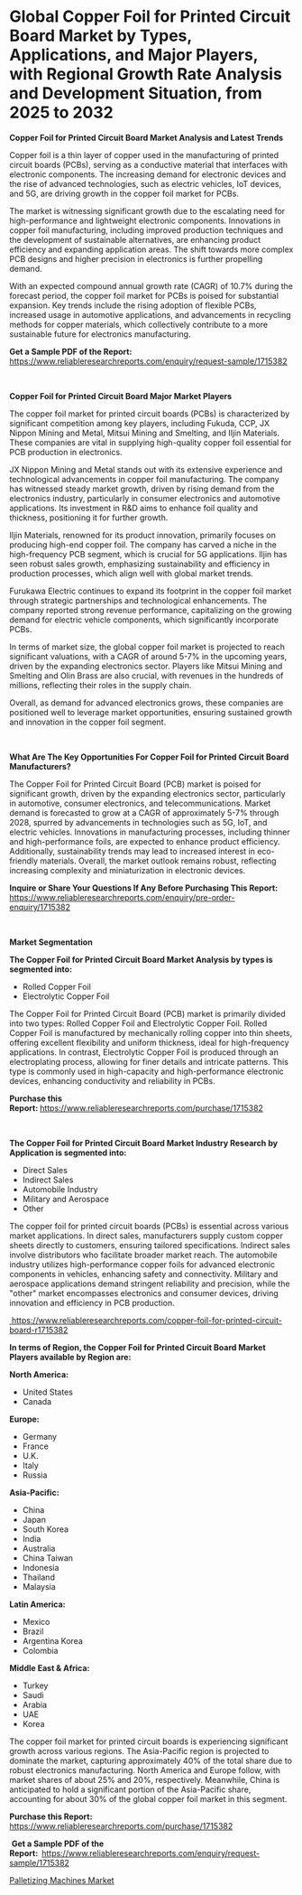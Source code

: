 <p><h1>Global Copper Foil for Printed Circuit Board Market by Types, Applications, and Major Players, with Regional Growth Rate Analysis and Development Situation, from 2025 to 2032</h1></p><p><strong>Copper Foil for Printed Circuit Board Market Analysis and Latest Trends</strong></p>
<p><p>Copper foil is a thin layer of copper used in the manufacturing of printed circuit boards (PCBs), serving as a conductive material that interfaces with electronic components. The increasing demand for electronic devices and the rise of advanced technologies, such as electric vehicles, IoT devices, and 5G, are driving growth in the copper foil market for PCBs.</p><p>The market is witnessing significant growth due to the escalating need for high-performance and lightweight electronic components. Innovations in copper foil manufacturing, including improved production techniques and the development of sustainable alternatives, are enhancing product efficiency and expanding application areas. The shift towards more complex PCB designs and higher precision in electronics is further propelling demand.</p><p>With an expected compound annual growth rate (CAGR) of 10.7% during the forecast period, the copper foil market for PCBs is poised for substantial expansion. Key trends include the rising adoption of flexible PCBs, increased usage in automotive applications, and advancements in recycling methods for copper materials, which collectively contribute to a more sustainable future for electronics manufacturing.</p></p>
<p><strong>Get a Sample PDF of the Report:&nbsp;</strong> <a href="https://www.reliableresearchreports.com/enquiry/request-sample/1715382?utm_campaign=38&utm_medium=2&utm_source=Github&utm_content=ia&utm_term=12012025&utm_id=copper-foil-for-printed-circuit-board">https://www.reliableresearchreports.com/enquiry/request-sample/1715382</a></p>
<p>&nbsp;</p>
<p><strong>Copper Foil for Printed Circuit Board Major Market Players</strong></p>
<p><p>The copper foil market for printed circuit boards (PCBs) is characterized by significant competition among key players, including Fukuda, CCP, JX Nippon Mining and Metal, Mitsui Mining and Smelting, and Iljin Materials. These companies are vital in supplying high-quality copper foil essential for PCB production in electronics.</p><p>JX Nippon Mining and Metal stands out with its extensive experience and technological advancements in copper foil manufacturing. The company has witnessed steady market growth, driven by rising demand from the electronics industry, particularly in consumer electronics and automotive applications. Its investment in R&D aims to enhance foil quality and thickness, positioning it for further growth.</p><p>Iljin Materials, renowned for its product innovation, primarily focuses on producing high-end copper foil. The company has carved a niche in the high-frequency PCB segment, which is crucial for 5G applications. Iljin has seen robust sales growth, emphasizing sustainability and efficiency in production processes, which align well with global market trends.</p><p>Furukawa Electric continues to expand its footprint in the copper foil market through strategic partnerships and technological enhancements. The company reported strong revenue performance, capitalizing on the growing demand for electric vehicle components, which significantly incorporate PCBs. </p><p>In terms of market size, the global copper foil market is projected to reach significant valuations, with a CAGR of around 5-7% in the upcoming years, driven by the expanding electronics sector. Players like Mitsui Mining and Smelting and Olin Brass are also crucial, with revenues in the hundreds of millions, reflecting their roles in the supply chain.</p><p>Overall, as demand for advanced electronics grows, these companies are positioned well to leverage market opportunities, ensuring sustained growth and innovation in the copper foil segment.</p></p>
<p>&nbsp;</p>
<p><strong>What Are The Key Opportunities For Copper Foil for Printed Circuit Board Manufacturers?</strong></p>
<p><p>The Copper Foil for Printed Circuit Board (PCB) market is poised for significant growth, driven by the expanding electronics sector, particularly in automotive, consumer electronics, and telecommunications. Market demand is forecasted to grow at a CAGR of approximately 5-7% through 2028, spurred by advancements in technologies such as 5G, IoT, and electric vehicles. Innovations in manufacturing processes, including thinner and high-performance foils, are expected to enhance product efficiency. Additionally, sustainability trends may lead to increased interest in eco-friendly materials. Overall, the market outlook remains robust, reflecting increasing complexity and miniaturization in electronic devices.</p></p>
<p><strong>Inquire or Share Your Questions If Any Before Purchasing This Report:</strong> <a href="https://www.reliableresearchreports.com/enquiry/pre-order-enquiry/1715382?utm_campaign=38&utm_medium=2&utm_source=Github&utm_content=ia&utm_term=12012025&utm_id=copper-foil-for-printed-circuit-board">https://www.reliableresearchreports.com/enquiry/pre-order-enquiry/1715382</a></p>
<p>&nbsp;</p>
<p><strong>Market Segmentation</strong></p>
<p><strong>The Copper Foil for Printed Circuit Board Market Analysis by types is segmented into:</strong></p>
<p><ul><li>Rolled Copper Foil</li><li>Electrolytic Copper Foil</li></ul></p>
<p><p>The Copper Foil for Printed Circuit Board (PCB) market is primarily divided into two types: Rolled Copper Foil and Electrolytic Copper Foil. Rolled Copper Foil is manufactured by mechanically rolling copper into thin sheets, offering excellent flexibility and uniform thickness, ideal for high-frequency applications. In contrast, Electrolytic Copper Foil is produced through an electroplating process, allowing for finer details and intricate patterns. This type is commonly used in high-capacity and high-performance electronic devices, enhancing conductivity and reliability in PCBs.</p></p>
<p><strong>Purchase this Report:&nbsp;</strong><a href="https://www.reliableresearchreports.com/purchase/1715382?utm_campaign=38&utm_medium=2&utm_source=Github&utm_content=ia&utm_term=12012025&utm_id=copper-foil-for-printed-circuit-board">https://www.reliableresearchreports.com/purchase/1715382</a></p>
<p>&nbsp;</p>
<p><strong>The Copper Foil for Printed Circuit Board Market Industry Research by Application is segmented into:</strong></p>
<p><ul><li>Direct Sales</li><li>Indirect Sales</li><li>Automobile Industry</li><li>Military and Aerospace</li><li>Other</li></ul></p>
<p><p>The copper foil for printed circuit boards (PCBs) is essential across various market applications. In direct sales, manufacturers supply custom copper sheets directly to customers, ensuring tailored specifications. Indirect sales involve distributors who facilitate broader market reach. The automobile industry utilizes high-performance copper foils for advanced electronic components in vehicles, enhancing safety and connectivity. Military and aerospace applications demand stringent reliability and precision, while the "other" market encompasses electronics and consumer devices, driving innovation and efficiency in PCB production.</p></p>
<p><a href="https://www.reliableresearchreports.com/copper-foil-for-printed-circuit-board-r1715382?utm_campaign=38&utm_medium=2&utm_source=Github&utm_content=ia&utm_term=12012025&utm_id=copper-foil-for-printed-circuit-board">&nbsp;https://www.reliableresearchreports.com/copper-foil-for-printed-circuit-board-r1715382</a></p>
<p><strong>In terms of Region, the Copper Foil for Printed Circuit Board Market Players available by Region are:</strong></p>
<p>
    <p> <strong> North America: </strong>
        <ul>
            <li>United States</li>
            <li>Canada</li>
        </ul>
        </p> 
    <p> <strong> Europe: </strong>
        <ul>
            <li>Germany</li>
            <li>France</li>
            <li>U.K.</li>
            <li>Italy</li>
            <li>Russia</li>
        </ul>
        </p> 
    <p> <strong> Asia-Pacific: </strong>
        <ul>
            <li>China</li>
            <li>Japan</li>
            <li>South Korea</li>
            <li>India</li>
            <li>Australia</li>
            <li>China Taiwan</li>
            <li>Indonesia</li>
            <li>Thailand</li>
            <li>Malaysia</li>
        </ul>
        </p> 
    <p> <strong> Latin America: </strong>
        <ul>
            <li>Mexico</li>
            <li>Brazil</li>
            <li>Argentina Korea</li>
            <li>Colombia</li>
        </ul>
        </p> 
    <p> <strong> Middle East & Africa: </strong>
        <ul>
            <li>Turkey</li>
            <li>Saudi</li>
            <li>Arabia</li>
            <li>UAE</li>
            <li>Korea</li>
        </ul>
    </p>
    </p>
<p><p>The copper foil market for printed circuit boards is experiencing significant growth across various regions. The Asia-Pacific region is projected to dominate the market, capturing approximately 40% of the total share due to robust electronics manufacturing. North America and Europe follow, with market shares of about 25% and 20%, respectively. Meanwhile, China is anticipated to hold a significant portion of the Asia-Pacific share, accounting for about 30% of the global copper foil market in this segment.</p></p>
<p><strong>Purchase this Report: </strong><a href="https://www.reliableresearchreports.com/purchase/1715382?utm_campaign=38&utm_medium=2&utm_source=Github&utm_content=ia&utm_term=12012025&utm_id=copper-foil-for-printed-circuit-board">https://www.reliableresearchreports.com/purchase/1715382</a></p>
<p>&nbsp;<strong>Get a Sample PDF of the Report:&nbsp;&nbsp;</strong><a href="https://www.reliableresearchreports.com/enquiry/request-sample/1715382?utm_campaign=38&utm_medium=2&utm_source=Github&utm_content=ia&utm_term=12012025&utm_id=copper-foil-for-printed-circuit-board">https://www.reliableresearchreports.com/enquiry/request-sample/1715382</a></p>
<p><strong></strong></p>
<p><p><a href="https://github.com/hartsockdonnette82/Market-Research-Report-List-1/blob/main/palletizing-machines-market.md?utm_campaign=38&utm_medium=2&utm_source=Github&utm_content=ia&utm_term=12012025&utm_id=copper-foil-for-printed-circuit-board">Palletizing Machines Market</a></p></p>